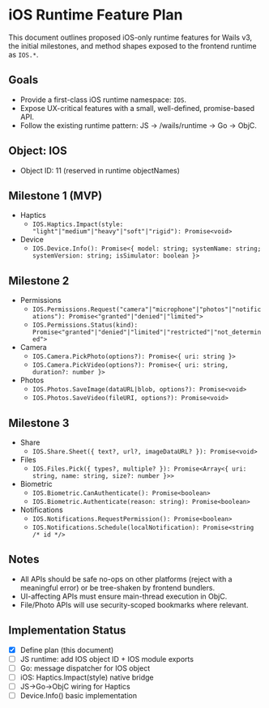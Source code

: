 # iOS Runtime Feature Plan

This document outlines proposed iOS-only runtime features for Wails v3, the initial milestones, and method shapes exposed to the frontend runtime as `IOS.*`.

## Goals
- Provide a first-class iOS runtime namespace: `IOS`.
- Expose UX-critical features with a small, well-defined, promise-based API.
- Follow the existing runtime pattern: JS -> /wails/runtime -> Go -> ObjC.

## Object: IOS
- Object ID: 11 (reserved in runtime objectNames)

## Milestone 1 (MVP)
- Haptics
  - `IOS.Haptics.Impact(style: "light"|"medium"|"heavy"|"soft"|"rigid"): Promise<void>`
- Device
  - `IOS.Device.Info(): Promise<{ model: string; systemName: string; systemVersion: string; isSimulator: boolean }>`

## Milestone 2
- Permissions
  - `IOS.Permissions.Request("camera"|"microphone"|"photos"|"notifications"): Promise<"granted"|"denied"|"limited">`
  - `IOS.Permissions.Status(kind): Promise<"granted"|"denied"|"limited"|"restricted"|"not_determined">`
- Camera
  - `IOS.Camera.PickPhoto(options?): Promise<{ uri: string }>`
  - `IOS.Camera.PickVideo(options?): Promise<{ uri: string, duration?: number }>`
- Photos
  - `IOS.Photos.SaveImage(dataURL|blob, options?): Promise<void>`
  - `IOS.Photos.SaveVideo(fileURI, options?): Promise<void>`

## Milestone 3
- Share
  - `IOS.Share.Sheet({ text?, url?, imageDataURL? }): Promise<void>`
- Files
  - `IOS.Files.Pick({ types?, multiple? }): Promise<Array<{ uri: string, name: string, size?: number }>>`
- Biometric
  - `IOS.Biometric.CanAuthenticate(): Promise<boolean>`
  - `IOS.Biometric.Authenticate(reason: string): Promise<boolean>`
- Notifications
  - `IOS.Notifications.RequestPermission(): Promise<boolean>`
  - `IOS.Notifications.Schedule(localNotification): Promise<string /* id */>`

## Notes
- All APIs should be safe no-ops on other platforms (reject with a meaningful error) or be tree-shaken by frontend bundlers.
- UI-affecting APIs must ensure main-thread execution in ObjC.
- File/Photo APIs will use security-scoped bookmarks where relevant.

## Implementation Status
- [x] Define plan (this document)
- [ ] JS runtime: add IOS object ID + IOS module exports
- [ ] Go: message dispatcher for IOS object
- [ ] iOS: Haptics.Impact(style) native bridge
- [ ] JS->Go->ObjC wiring for Haptics
- [ ] Device.Info() basic implementation
